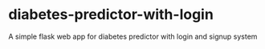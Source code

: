 # diabetes-predictor-with-login
A simple flask web app for diabetes predictor with login and signup system
